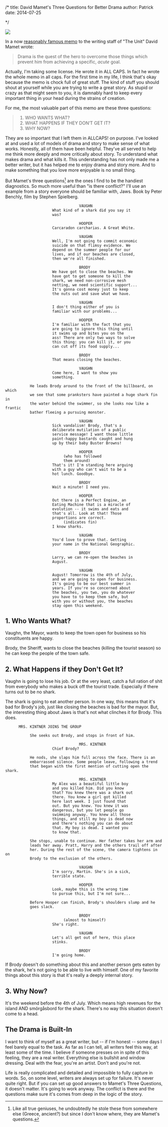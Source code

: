 

/*
title: David Mamet's Three Questions for Better Drama
author: Patrick
date: 2014-07-25

*/

![](http://patrickemclean.com/images/jawsdrama.jpg)

In a now [reasonably famous memo](http://www.slashfilm.com/a-letter-from-david-mamet-to-the-writers-of-the-unit/) to the writing staff of "The Unit" David Mamet wrote:

> Drama is the quest of the hero to overcome those things which prevent him from achieving a specific, *acute* goal.

Actually, I'm taking some license. He wrote it in ALL CAPS. In fact he wrote the whole memo in all caps. For the first time in my life, I think that's okay because the memo is chock full of great stuff. The kind of stuff you should shout at yourself while you are trying to write a great story. As stupid or crazy as that might seem to you, it is damnably hard to keep every important thing in your head during the strains of creation. 

For me, the most valuable part of this memo are these three questions:

> 1) WHO WANTS WHAT?
> 2) WHAT HAPPENS IF THEY DON’T GET IT?
> 3) WHY NOW?

They are so important that I left them in ALLCAPS! on purpose. I've looked at and used a lot of models of drama and story to make sense of what works. Honestly,  all of them have been helpful. They've all served to help me think more deeply and more critically about story. To understand what makes drama and what kills it. This understanding has not only made me a better writer, but it has helped me to enjoy drama and story more. And to make something that you love more enjoyable is no small thing. 

But Mamet's three questions[^1] are the ones I find to be the handiest
diagnostics. So much more useful than "is there conflict?" I'll use an example
from a story everyone should be familiar with, Jaws. Book by Peter Benchly,
film by Stephen Spielberg. 


                                     VAUGHN
                         What kind of a shark did you say it 
                         was?

                                     HOOPER
                         Carcaradon carcharias. A Great White.

                                     VAUGHN
                         Well, I'm not going to commit economic 
                         suicide on that flimsy evidence. We 
                         depend on the summer people for our 
                         lives, and if our beaches are closed, 
                         then we're all finished.

                                     BRODY
                         We have got to close the beaches. We 
                         have got to get someone to kill the 
                         shark, we need non-corrosive mesh 
                         netting, we need scientific support... 
                         It's gonna cost money just to keep 
                         the nuts out and save what we have.

                                     VAUGHN
                         I don't thing either of you is 
                         familiar with our problems...

                                     HOOPER
                         I'm familiar with the fact that you 
                         are going to ignore this thing until 
                         it swims up and bites you on the 
                         ass! There are only two ways to solve 
                         this thing: you can kill it, or you 
                         can cut off its food supply...

                                     BRODY
                         That means closing the beaches.

                                     VAUGHN
                         Come here, I want to show you 
                         something.

               He leads Brody around to the front of the billboard, on which 
               we see that some pranksters have painted a huge shark fin in 
               the water behind the swimmer, so she looks now like a frantic 
               bather fleeing a pursuing monster.

                                     VAUGHN
                         Sick vandalism! Brody, that's a 
                         deliberate mutilation of a public 
                         service message! I want those little 
                         paint-happy bastards caught and hung 
                         up by their baby Buster Browns!

                                     HOOPER
                              (who has followed 
                              them around)
                         That's it! I'm standing here arguing 
                         with a guy who can't wait to be a 
                         hot lunch. Goodbye.

                                     BRODY
                         Wait a minute! I need you.

                                     HOOPER
                         Out there is a Perfect Engine, an 
                         Eating Machine that is a miracle of 
                         evolution -- it swims and eats and 
                         that's all. Look at that! Those 
                         proportions are correct.
                              (indicates fin)
                         I know sharks.

                                     VAUGHN
                         You'd love to prove that. Getting 
                         your name in the National Geographic.

                                     BRODY
                         Larry, we can re-open the beaches in 
                         August.

                                     VAUGHN
                         August! Tomorrow is the 4th of July, 
                         and we are going to open for business.  
                         It's going to be our best summer in 
                         years. If you're so concerned about 
                         the beaches, you two, you do whatever 
                         you have to to keep them safe, but 
                         with you or without you, the beaches 
                         stay open this weekend.


## 1. Who Wants What?

Vaughn, the Mayor, wants to keep the town open for business so his constituents
are happy. 

Brody, the Sheriff, wants to close the beaches (killing the tourist season) so
he can keep the people of the town safe. 


## 2. What Happens if they Don't Get It?

Vaughn is going to lose his job. Or at the very least, catch a full ration of
shit from everybody who makes a buck off the tourist trade. Especially if there
turns out to be no shark. 

The shark is going to eat another person. In one way, this means that it's bad
for Brody's job, just like closing the beaches is bad for the mayor. But, the
interesting thing about Jaws is that's not what clinches it for Brody. This
does. 

          MRS. KINTNER JOINS THE GROUP

               She seeks out Brody, and stops in front of him.

                                     MRS. KINTNER
                         Chief Brody?

               He nods, she slaps him full across the face. There is an 
               embarrassed silence. Some people leave, following a trend 
               that began with the first mention of cutting open the shark.

                                     MRS. KINTNER
                         My Alex was a beautiful little boy 
                         and you killed him. Did you know 
                         that? You knew there was a shark out 
                         there. You knew a girl got killed 
                         here last week. I just found that 
                         out. But you knew. You knew it was 
                         dangerous, but you let people go 
                         swimming anyway. You knew all those 
                         things, and still my boy is dead now 
                         and there's nothing you can do about 
                         that. My boy is dead. I wanted you 
                         to know that.

               She stops, unable to continue. Her father takes her arm and 
               leads her away. Pratt, Harry and the others trail off after 
               her. During the rest of the scene, the camera tightens in on 
               Brody to the exclusion of the others.

                                     VAUGHN
                         I'm sorry, Martin. She's in a sick, 
                         terrible state.

                                     HOOPER
                         Look, maybe this is the wrong time 
                         to pursue this, but I'm not sure...

               Before Hooper can finish, Brody's shoulders slump and he 
               goes slack.

                                     BRODY
                              (almost to himself)
                         She's right.

                                     VAUGHN
                         Let's all get out of here, this place 
                         stinks.

                                     BRODY
                         I'm going home.


If Brody doesn't do something about this and another person gets eaten by the
shark, he's not going to be able to live with himself. One of my favorite
things about this story is that it's really a deeply internal story. 


## 3. Why Now?

It's the weekend before the 4th of July. Which means high revenues for the
island AND smörgåsbord for the shark. There's no way this situation doesn't
come to a head.  

## The Drama is Built-In

I want to think of myself as a great writer, but -- if I'm honest -- some days
I feel barely equal to the task. As far as I can tell, all writers feel this
way, at least some of the time. I believe if someone presses on in spite of
this feeling, they are a real writer. Everything else is bullshit and window
dressing. Deal with the fear, you're an artist. Don't and you're not. 

Life is really complicated and detailed and impossible to fully capture in
words. So, on some level, writers are always set up for failure. It's never
quite right. But if you can set up good answers to Mamet's Three Questions, it
doesn't matter. It's going to work anyway. The conflict is there and the
questions make sure it's comes from deep in the logic of the story. 


[^1]: Like all true geniuses, he undoubtedly he stole these from somewhere else (Greece, ancient?) but since I don't know where, they are Mamet's questions. 
